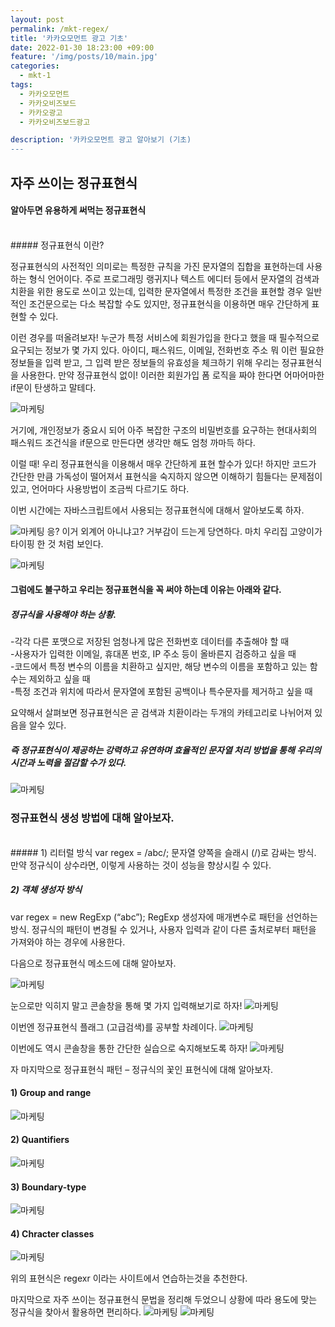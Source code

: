 ```yaml
---
layout: post
permalink: /mkt-regex/
title: '카카오모먼트 광고 기초'
date: 2022-01-30 18:23:00 +09:00
feature: '/img/posts/10/main.jpg'
categories:
  - mkt-1
tags:
  - 카카오모먼트
  - 카카오비즈보드
  - 카카오광고
  - 카카오비즈보드광고

description: '카카오모먼트 광고 알아보기 (기초)
---
```


## 자주 쓰이는 정규표현식
#### 알아두면 유용하게 써먹는 정규표현식
<br>
##### 정규표현식 이란?

정규표현식의 사전적인 의미로는 특정한 규칙을 가진 문자열의 집합을 표현하는데 사용하는 형식 언어이다.
주로 프로그래밍 랭귀지나 텍스트 에디터 등에서 문자열의 검색과 치환을 위한 용도로 쓰이고 있는데, 입력한 문자열에서 특정한 조건을 표현할 경우 일반적인 조건문으로는 다소 복잡할 수도 있지만, 정규표현식을 이용하면 매우 간단하게 표현할 수 있다.
<br>

이런 경우를 떠올려보자!
누군가 특정 서비스에 회원가입을 한다고 했을 때 필수적으로 요구되는 정보가 몇 가지 있다.
아이디, 패스워드, 이메일, 전화번호 주소 뭐 이런 필요한 정보들을 입력 받고, 그 입력 받은 정보들의 유효성을 체크하기 위해 우리는 정규표현식을 사용한다.
만약 정규표현식 없이! 이러한 회원가입 폼 로직을 짜야 한다면 어마어마한 if문이 탄생하고 말테다.

![마케팅](/img/posts/10/001.gif)
<br>

거기에, 개인정보가 중요시 되어 아주 복잡한 구조의 비밀번호를 요구하는 현대사회의 패스워드 조건식을 if문으로 만든다면 생각만 해도 엄청 까마득 하다.

이럴 때! 우리  정규표현식을 이용해서 매우 간단하게 표현 할수가 있다! 하지만 코드가 간단한 만큼
가독성이 떨어져서 표현식을 숙지하지 않으면 이해하기 힘들다는 문제점이 있고, 언어마다 사용방법이 조금씩 다르기도 하다.

이번 시간에는 자바스크립트에서 사용되는 정규표현식에 대해서 알아보도록 하자.

![마케팅](/img/posts/10/00.png)
응? 이거 외계어 아니냐고? 거부감이 드는게 당연하다.
마치 우리집 고양이가 타이핑 한 것 처럼 보인다.

![마케팅](/img/posts/10/000.gif)

#### 그럼에도 불구하고 우리는 정규표현식을 꼭 써야 하는데 이유는 아래와 같다.

##### 정규식을 사용해야 하는 상황.<br>

-각각 다른 포맷으로 저장된 엄청나게 많은 전화번호 데이터를 추출해야 할 때 <br>
-사용자가 입력한 이메일, 휴대폰 번호, IP 주소 등이 올바른지 검증하고 싶을 때<br>
-코드에서 특정 변수의 이름을 치환하고 싶지만, 해당 변수의 이름을 포함하고 있는 함수는 제외하고 싶을 때<br>
-특정 조건과 위치에 따라서 문자열에 포함된 공백이나 특수문자를 제거하고 싶을 때<br>

요약해서 살펴보면 정규표현식은 곧 검색과 치환이라는 두개의 카테고리로 나뉘어져 있음을 알수 있다.

##### 즉 정규표현식이 제공하는 강력하고 유연하며 효율적인 문자열 처리 방법을 통해 우리의 시간과 노력을 절감할 수가 있다.

![마케팅](/img/posts/10/02.gif)

### 정규표현식 생성 방법에 대해 알아보자.
<br>
##### 1) 리터럴 방식
var regex = /abc/;
문자열 양쪽을 슬래시 (/)로 감싸는 방식.
만약 정규식이 상수라면, 이렇게 사용하는 것이 성능을 향상시킬 수 있다.

##### 2) 객체 생성자 방식
var regex = new RegExp (“abc”);
RegExp 생성자에 매개변수로 패턴을 선언하는 방식.
정규식의 패턴이 변경될 수 있거나, 사용자 입력과 같이 다른 출처로부터 패턴을 가져와야 하는 경우에 사용한다.

다음으로 정규표현식 메소드에 대해 알아보자.

![마케팅](/img/posts/10/03.png)

눈으로만 익히지 말고 콘솔창을 통해 몇 가지 입력해보기로 하자!
![마케팅](/img/posts/10/04.png)

이번엔 정규표현식 플래그 (고급검색)를 공부할 차례이다.
![마케팅](/img/posts/10/05.png)

이번에도 역시 콘솔창을 통한 간단한 실습으로 숙지해보도록 하자!
![마케팅](/img/posts/10/06.png)

자 마지막으로 정규표현식 패턴 – 정규식의 꽃인 표현식에 대해 알아보자.

#### 1)	Group and range
![마케팅](/img/posts/10/07.png)

#### 2)	Quantifiers
![마케팅](/img/posts/10/08.png)

#### 3)	Boundary-type
![마케팅](/img/posts/10/09.png)

#### 4) Chracter classes
![마케팅](/img/posts/10/10.png)

위의 표현식은 regexr 이라는 사이트에서 연습하는것을 추천한다.

마지막으로 자주 쓰이는 정규표현식 문법을 정리해 두었으니 상황에 따라
용도에 맞는 정규식을 찾아서 활용하면 편리하다.
![마케팅](/img/posts/10/11.png)
![마케팅](/img/posts/10/12.png)

